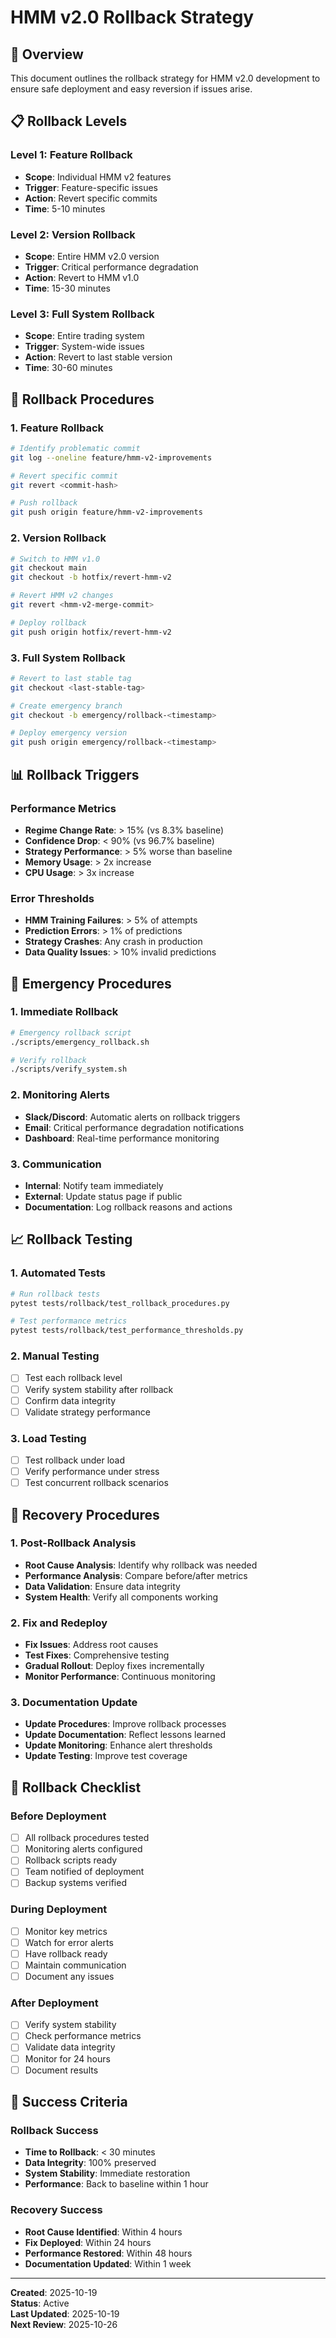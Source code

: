 # HMM v2.0 Rollback Strategy

## 🎯 Overview
This document outlines the rollback strategy for HMM v2.0 development to ensure safe deployment and easy reversion if issues arise.

## 📋 Rollback Levels

### Level 1: Feature Rollback
- **Scope**: Individual HMM v2 features
- **Trigger**: Feature-specific issues
- **Action**: Revert specific commits
- **Time**: 5-10 minutes

### Level 2: Version Rollback
- **Scope**: Entire HMM v2.0 version
- **Trigger**: Critical performance degradation
- **Action**: Revert to HMM v1.0
- **Time**: 15-30 minutes

### Level 3: Full System Rollback
- **Scope**: Entire trading system
- **Trigger**: System-wide issues
- **Action**: Revert to last stable version
- **Time**: 30-60 minutes

## 🔧 Rollback Procedures

### 1. Feature Rollback
```bash
# Identify problematic commit
git log --oneline feature/hmm-v2-improvements

# Revert specific commit
git revert <commit-hash>

# Push rollback
git push origin feature/hmm-v2-improvements
```

### 2. Version Rollback
```bash
# Switch to HMM v1.0
git checkout main
git checkout -b hotfix/revert-hmm-v2

# Revert HMM v2 changes
git revert <hmm-v2-merge-commit>

# Deploy rollback
git push origin hotfix/revert-hmm-v2
```

### 3. Full System Rollback
```bash
# Revert to last stable tag
git checkout <last-stable-tag>

# Create emergency branch
git checkout -b emergency/rollback-<timestamp>

# Deploy emergency version
git push origin emergency/rollback-<timestamp>
```

## 📊 Rollback Triggers

### Performance Metrics
- **Regime Change Rate**: > 15% (vs 8.3% baseline)
- **Confidence Drop**: < 90% (vs 96.7% baseline)
- **Strategy Performance**: > 5% worse than baseline
- **Memory Usage**: > 2x increase
- **CPU Usage**: > 3x increase

### Error Thresholds
- **HMM Training Failures**: > 5% of attempts
- **Prediction Errors**: > 1% of predictions
- **Strategy Crashes**: Any crash in production
- **Data Quality Issues**: > 10% invalid predictions

## 🚨 Emergency Procedures

### 1. Immediate Rollback
```bash
# Emergency rollback script
./scripts/emergency_rollback.sh

# Verify rollback
./scripts/verify_system.sh
```

### 2. Monitoring Alerts
- **Slack/Discord**: Automatic alerts on rollback triggers
- **Email**: Critical performance degradation notifications
- **Dashboard**: Real-time performance monitoring

### 3. Communication
- **Internal**: Notify team immediately
- **External**: Update status page if public
- **Documentation**: Log rollback reasons and actions

## 📈 Rollback Testing

### 1. Automated Tests
```bash
# Run rollback tests
pytest tests/rollback/test_rollback_procedures.py

# Test performance metrics
pytest tests/rollback/test_performance_thresholds.py
```

### 2. Manual Testing
- [ ] Test each rollback level
- [ ] Verify system stability after rollback
- [ ] Confirm data integrity
- [ ] Validate strategy performance

### 3. Load Testing
- [ ] Test rollback under load
- [ ] Verify performance under stress
- [ ] Test concurrent rollback scenarios

## 🔄 Recovery Procedures

### 1. Post-Rollback Analysis
- **Root Cause Analysis**: Identify why rollback was needed
- **Performance Analysis**: Compare before/after metrics
- **Data Validation**: Ensure data integrity
- **System Health**: Verify all components working

### 2. Fix and Redeploy
- **Fix Issues**: Address root causes
- **Test Fixes**: Comprehensive testing
- **Gradual Rollout**: Deploy fixes incrementally
- **Monitor Performance**: Continuous monitoring

### 3. Documentation Update
- **Update Procedures**: Improve rollback processes
- **Update Documentation**: Reflect lessons learned
- **Update Monitoring**: Enhance alert thresholds
- **Update Testing**: Improve test coverage

## 📝 Rollback Checklist

### Before Deployment
- [ ] All rollback procedures tested
- [ ] Monitoring alerts configured
- [ ] Rollback scripts ready
- [ ] Team notified of deployment
- [ ] Backup systems verified

### During Deployment
- [ ] Monitor key metrics
- [ ] Watch for error alerts
- [ ] Have rollback ready
- [ ] Maintain communication
- [ ] Document any issues

### After Deployment
- [ ] Verify system stability
- [ ] Check performance metrics
- [ ] Validate data integrity
- [ ] Monitor for 24 hours
- [ ] Document results

## 🎯 Success Criteria

### Rollback Success
- **Time to Rollback**: < 30 minutes
- **Data Integrity**: 100% preserved
- **System Stability**: Immediate restoration
- **Performance**: Back to baseline within 1 hour

### Recovery Success
- **Root Cause Identified**: Within 4 hours
- **Fix Deployed**: Within 24 hours
- **Performance Restored**: Within 48 hours
- **Documentation Updated**: Within 1 week

---

**Created**: 2025-10-19  
**Status**: Active  
**Last Updated**: 2025-10-19  
**Next Review**: 2025-10-26
